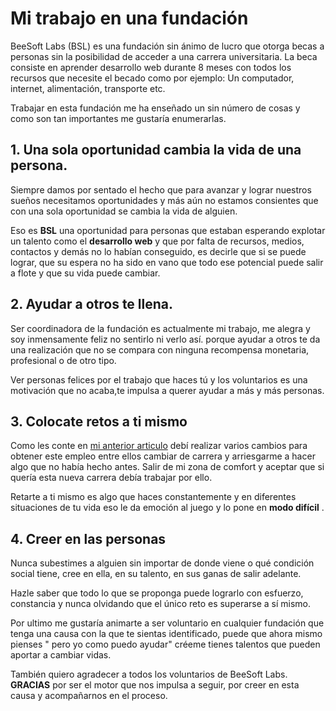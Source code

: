 # Mi trabajo en una fundación

BeeSoft Labs (BSL) es una fundación sin ánimo de lucro que otorga becas a personas sin la posibilidad de acceder a una carrera universitaria. La beca consiste en aprender desarrollo web durante 8 meses con todos los recursos que necesite el becado como por ejemplo: Un computador, internet, alimentación, transporte etc.

Trabajar en esta fundación me ha enseñado un sin número de cosas y como son tan importantes me gustaría enumerarlas.

## 1. Una sola oportunidad cambia la vida de una persona.

Siempre damos por sentado el hecho que para avanzar y lograr nuestros sueños necesitamos oportunidades y más aún no estamos consientes que con una sola oportunidad se cambia la vida de alguien.

Eso es **BSL** una oportunidad para personas que estaban esperando explotar un talento como el **desarrollo web** y que por falta de recursos, medios, contactos y demás no lo habían conseguido, es decirle que si se puede lograr, que su espera no ha sido en vano que todo ese potencial puede salir a flote y que su vida puede cambiar.

## 2. Ayudar a otros te llena.

Ser coordinadora de la fundación es actualmente mi trabajo, me alegra y soy inmensamente feliz no sentirlo ni verlo así. porque ayudar a otros te da una realización que no se compara con ninguna recompensa monetaria, profesional o de otro tipo.

Ver personas felices por el trabajo que haces tú y los voluntarios es una motivación que no acaba,te impulsa a querer ayudar a más y más personas.

## 3. Colocate retos a ti mismo

Como les conte en [mi anterior articulo](https://mododificil.com/posts/de-tecnologa-electromecanica-a-coordinadora-de-una-fundacion) debí realizar varios cambios para obtener este empleo entre ellos cambiar de carrera y arriesgarme a hacer algo que no había hecho antes. Salir de mi zona de comfort y aceptar que si quería esta nueva carrera debía trabajar por ello.

Retarte a ti mismo es algo que haces constantemente y en diferentes situaciones de tu vida eso le da emoción al juego y lo pone en **modo difícil** .

## 4. Creer en las personas

Nunca subestimes a alguien sin importar de donde viene o qué condición social tiene, cree en ella, en su talento, en sus ganas de salir adelante.

Hazle saber que todo lo que se proponga puede lograrlo con esfuerzo, constancia y nunca olvidando que el único reto es superarse a sí mismo.

Por ultimo me gustaría animarte a ser voluntario en cualquier fundación que tenga una causa con la que te sientas identificado, puede que ahora mismo pienses " pero yo como puedo ayudar" créeme tienes talentos que pueden aportar a cambiar vidas.

También quiero agradecer a todos los voluntarios de BeeSoft Labs. **GRACIAS** por ser el motor que nos impulsa a seguir, por creer en esta causa y acompañarnos en el proceso.
